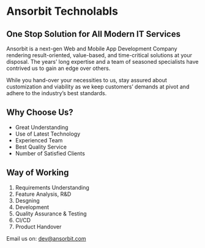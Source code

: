 # Ansorbit Technolabls

## One Stop Solution for All Modern IT Services

Ansorbit is a next-gen Web and Mobile App Development Company rendering result-oriented, value-based, and time-critical solutions at your disposal. The years’ long expertise and a team of seasoned specialists have contrived us to gain an edge over others.

While you hand-over your necessities to us, stay assured about customization and viability as we keep customers’ demands at pivot and adhere to the industry’s best standards.

## Why Choose Us?

- Great Understanding
- Use of Latest Technology
- Experienced Team
- Best Quality Service
- Number of Satisfied Clients

## Way of Working

1. Requirements Understanding
2. Feature Analysis, R&D
3. Desgning
4. Development
5. Quality Assurance & Testing
6. CI/CD 
7. Product Handover

Email us on: dev@ansorbit.com

